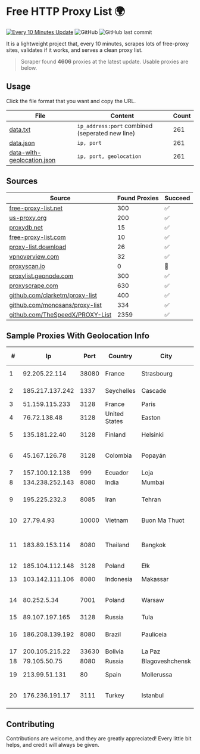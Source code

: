 
# Free HTTP Proxy List 🌍

[![Every 10 Minutes Update](https://github.com/mertguvencli/http-proxy-list/actions/workflows/main.yml/badge.svg?branch=main)](https://github.com/mertguvencli/http-proxy-list/actions/workflows/main.yml)
![GitHub](https://img.shields.io/github/license/mertguvencli/http-proxy-list)
![GitHub last commit](https://img.shields.io/github/last-commit/mertguvencli/http-proxy-list)

It is a lightweight project that, every 10 minutes, scrapes lots of free-proxy sites, validates if it works, and serves a clean proxy list.


> Scraper found **4606** proxies at the latest update. Usable proxies are below.

## Usage

Click the file format that you want and copy the URL.


|File|Content|Count|
|----|-------|-----|
|[data.txt](https://raw.githubusercontent.com/mertguvencli/http-proxy-list/main/proxy-list/data.txt)|`ip_address:port` combined (seperated new line)|261|
|[data.json](https://raw.githubusercontent.com/mertguvencli/http-proxy-list/main/proxy-list/data.json)|`ip, port`|261|
|[data-with-geolocation.json](https://raw.githubusercontent.com/mertguvencli/http-proxy-list/main/proxy-list/data-with-geolocation.json)|`ip, port, geolocation`|261|

## Sources

|Source|Found Proxies|Succeed|
|------|-------------|-------|
|[free-proxy-list.net](https://free-proxy-list.net)|300|✅|
|[us-proxy.org](https://www.us-proxy.org)|200|✅|
|[proxydb.net](http://proxydb.net)|15|✅|
|[free-proxy-list.com](https://free-proxy-list.com/?page=&port=&type%5B%5D=http&type%5B%5D=https&up_time=0&search=Search)|10|✅|
|[proxy-list.download](https://www.proxy-list.download/HTTP)|26|✅|
|[vpnoverview.com](https://vpnoverview.com/privacy/anonymous-browsing/free-proxy-servers)|32|✅|
|[proxyscan.io](https://www.proxyscan.io)|0|🚫|
|[proxylist.geonode.com](https://proxylist.geonode.com/api/proxy-list?limit=300&page=1&sort_by=lastChecked&sort_type=desc&protocols=http,https)|300|✅|
|[proxyscrape.com](https://api.proxyscrape.com/v2/?request=displayproxies&protocol=http&timeout=10000&country=all&ssl=all&anonymity=all)|630|✅|
|[github.com/clarketm/proxy-list](https://raw.githubusercontent.com/clarketm/proxy-list/master/proxy-list-raw.txt)|400|✅|
|[github.com/monosans/proxy-list](https://raw.githubusercontent.com/monosans/proxy-list/main/proxies/http.txt)|334|✅|
|[github.com/TheSpeedX/PROXY-List](https://raw.githubusercontent.com/TheSpeedX/PROXY-List/master/http.txt)|2359|✅|


## Sample Proxies With Geolocation Info

|#|Ip|Port|Country|City|Internet Service Provider|
|-|--|----|-------|----|-------------------------|
|1|92.205.22.114|38080|France|Strasbourg|GD MASS Network|
|2|185.217.137.242|1337|Seychelles|Cascade|Stallion Network Services Limited|
|3|51.159.115.233|3128|France|Paris|SCALEWAY|
|4|76.72.138.48|3128|United States|Easton|Easton Utilities Commission|
|5|135.181.22.40|3128|Finland|Helsinki|Hetzner Online GmbH|
|6|45.167.126.78|3128|Colombia|Popayán|Sepcom Comunicaciones SAS|
|7|157.100.12.138|999|Ecuador|Loja|Telconet S.A|
|8|134.238.252.143|8080|India|Mumbai|Google LLC|
|9|195.225.232.3|8085|Iran|Tehran|TS Information Technology Limited|
|10|27.79.4.93|10000|Vietnam|Buon Ma Thuot|Viettel Corporation|
|11|183.89.153.114|8080|Thailand|Bangkok|Triple T Broadband Public Company Limited|
|12|185.104.112.148|3128|Poland|Ełk|Timeweb-Artnet|
|13|103.142.111.106|8080|Indonesia|Makassar|PT. HIPERNET INDODATA|
|14|80.252.5.34|7001|Poland|Warsaw|GWNET Autonomus System|
|15|89.107.197.165|3128|Russia|Tula|LLC TK Altair|
|16|186.208.139.192|8080|Brazil|Pauliceia|Abcrede Provedor De Internet Eireli|
|17|200.105.215.22|33630|Bolivia|La Paz|AXS Bolivia S. A.|
|18|79.105.50.75|8080|Russia|Blagoveshchensk|RUAMUR|
|19|213.99.51.131|80|Spain|Mollerussa|TDENET (Red de servicios IP)|
|20|176.236.191.17|3111|Turkey|Istanbul|Superonline Iletisim Hizmetleri A.S.|



## Contributing

Contributions are welcome, and they are greatly appreciated! Every
little bit helps, and credit will always be given.

